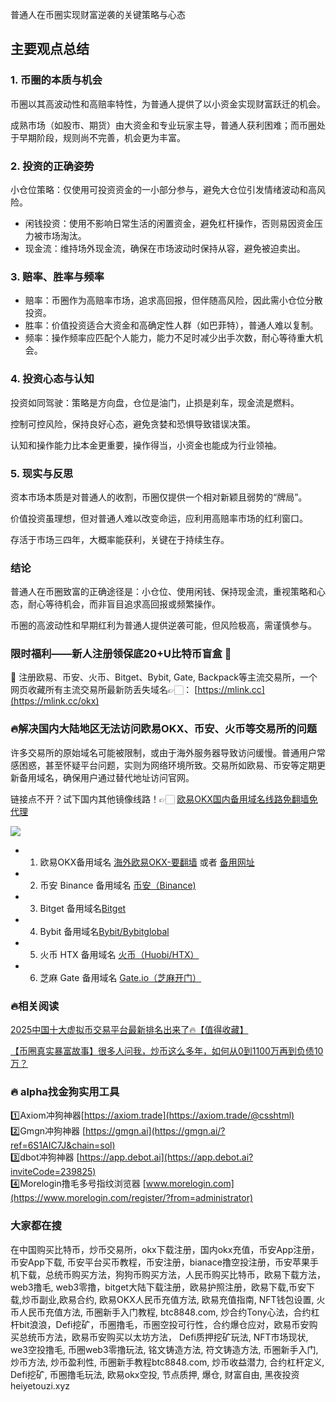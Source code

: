 普通人在币圈实现财富逆袭的关键策略与心态

## 主要观点总结
### 1. 币圈的本质与机会
币圈以其高波动性和高赔率特性，为普通人提供了以小资金实现财富跃迁的机会。

成熟市场（如股市、期货）由大资金和专业玩家主导，普通人获利困难；而币圈处于早期阶段，规则尚不完善，机会更为丰富。

### 2. 投资的正确姿势
小仓位策略：仅使用可投资资金的一小部分参与，避免大仓位引发情绪波动和高风险。

- 闲钱投资：使用不影响日常生活的闲置资金，避免杠杆操作，否则易因资金压力被市场淘汰。
- 现金流：维持场外现金流，确保在市场波动时保持从容，避免被迫卖出。

### 3. 赔率、胜率与频率
- 赔率：币圈作为高赔率市场，追求高回报，但伴随高风险，因此需小仓位分散投资。
- 胜率：价值投资适合大资金和高确定性人群（如巴菲特），普通人难以复制。
- 频率：操作频率应匹配个人能力，能力不足时减少出手次数，耐心等待重大机会。

### 4. 投资心态与认知
投资如同驾驶：策略是方向盘，仓位是油门，止损是刹车，现金流是燃料。

控制可控风险，保持良好心态，避免贪婪和恐惧导致错误决策。

认知和操作能力比本金更重要，操作得当，小资金也能成为行业领袖。

### 5. 现实与反思
资本市场本质是对普通人的收割，币圈仅提供一个相对新颖且弱势的“牌局”。

价值投资虽理想，但对普通人难以改变命运，应利用高赔率市场的红利窗口。

存活于市场三四年，大概率能获利，关键在于持续生存。

### 结论
普通人在币圈致富的正确途径是：小仓位、使用闲钱、保持现金流，重视策略和心态，耐心等待机会，而非盲目追求高回报或频繁操作。

币圈的高波动性和早期红利为普通人提供逆袭可能，但风险极高，需谨慎参与。

### 限时福利——新人注册领保底20+U比特币盲盒 🎁
🎁 注册欧易、币安、火币、Bitget、Bybit, Gate, Backpack等主流交易所，一个网页收藏所有主流交易所最新防丢失域名👉🏻： [https://mlink.cc](https://mlink.cc/okx)

### 🔥解决国内大陆地区无法访问欧易OKX、币安、火币等交易所的问题
许多交易所的原始域名可能被限制，或由于海外服务器导致访问缓慢。普通用户常感困惑，甚至怀疑平台问题，实则为网络环境所致。交易所如欧易、币安等定期更新备用域名，确保用户通过替代地址访问官网。

链接点不开？试下国内其他镜像线路！👉🏻 [欧易OKX国内备用域名线路免翻墙免代理](https://vlink.cc/okxcn)

[![](https://307e939.webp.li/20250812124552161.png)](https://vlink.cc/okxcn)

- 1. 欧易OKX备用域名 [海外欧易OKX-要翻墙](https://www.okx.com/join/18639032) 或者 [备用网址](https://www.oucnyi.net/zh-hans/join/18639032) 
- 2. 币安 Binance 备用域名 [币安（Binance)](https://accounts.binance.com/zh-CN/register?ref=36457687)
- 3. Bitget 备用域名[Bitget](https://www.bitget.com/zh-CN/referral/register?from=referral&clacCode=VRNEYUTR)
- 4. Bybit 备用域名[Bybit/Bybitglobal](https://www.bybitglobal.com/zh-MY/invite/?ref=VMKORMM)
- 5. 火币 HTX 备用域名 [火币（Huobi/HTX）](https://www.htx.com/invite/zh-cn/1f?invite_code=whf45223)
- 6. 芝麻 Gate 备用域名 [Gate.io（芝麻开门）](https://www.gate.io/zh/signup?ref_type=103&ref=A1ERAQ)

### 🔥相关阅读
[2025中国十大虚拟币交易平台最新排名出来了🔥【值得收藏】](https://btc8848.com/top-10-exchanges/)

[【币圈真实暴富故事】很多人问我，炒币这么多年，如何从0到1100万再到负债10万？](https://heiyetouzi.xyz/biquanstory001/)

### 🔥 alpha找金狗实用工具
1️⃣Axiom冲狗神器[https://axiom.trade](https://axiom.trade/@csshtml)  
2️⃣Gmgn冲狗神器 [https://gmgn.ai](https://gmgn.ai/?ref=6S1AIC7J&chain=sol)  
3️⃣dbot冲狗神器 [https://app.debot.ai](https://app.debot.ai?inviteCode=239825)  
4️⃣Morelogin撸毛多号指纹浏览器 [www.morelogin.com](https://www.morelogin.com/register/?from=administrator)  

### 大家都在搜
在中国购买比特币，炒币交易所，okx下载注册，国内okx充值，币安App注册，币安App下载, 币安平台买币教程，币安注册，bianace撸空投注册，币安苹果手机下载，总统币购买方法，狗狗币购买方法，人民币购买比特币，欧易下载方法，web3撸毛, web3零撸，bitget大陆下载注册，欧易护照注册，欧易下载,币安下载,炒币副业,欧易合约, 欧易OKX人民币充值方法, 欧易充值指南, NFT钱包设置, 火币人民币充值方法, 币圈新手入门教程, btc8848.com, 炒合约Tony心法，合约杠杆bit浪浪，Defi挖矿，币圈撸毛，币圈空投可行性，合约爆仓应对，欧易币安购买总统币方法，欧易币安购买以太坊方法， Defi质押挖矿玩法, NFT市场现状, we3空投撸毛, 币圈web3零撸玩法, 铭文铸造方法, 符文铸造方法, 币圈新手入门, 炒币方法, 炒币盈利性, 币圈新手教程btc8848.com, 炒币收益潜力, 合约杠杆定义, Defi挖矿, 币圈撸毛玩法, 欧易okx空投, 节点质押, 爆仓, 财富自由, 黑夜投资heiyetouzi.xyz